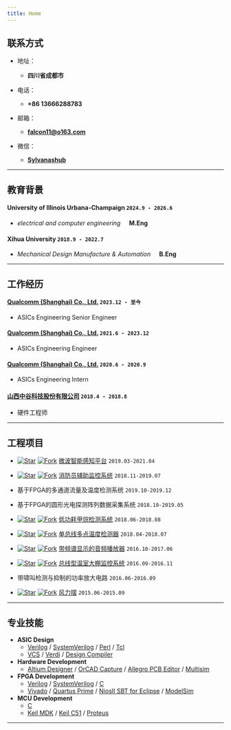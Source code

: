 ```yaml
---
title: Home
---
```


## 联系方式

- 地址：
  - **四川省成都市**
- 电话：
  - **+86 13666288783**
  
- 邮箱：
  - **[falcon11@o163.com](falcon11@o163.com)**
- 微信：
  - **[Sylvanashub](./static/img/wechat.jpg)**


----

## 教育背景

#### __University of Illinois Urbana-Champaign__ `2024.9 - 2026.6`

- _electrical and computer engineering_ &#160; &#160; __M.Eng__

#### __Xihua University__ `2018.9 - 2022.7`

- _Mechanical Design Manufacture & Automation_ &#160; &#160; __B.Eng__

----

## 工作经历
#### __[Qualcomm (Shanghai) Co., Ltd.](https://www.qualcomm.cn/)__ `2023.12 - 至今`
- ASICs Engineering Senior Engineer

#### __[Qualcomm (Shanghai) Co., Ltd.](https://www.qualcomm.cn/)__ `2021.6 - 2023.12`
- ASICs Engineering Engineer

#### __[Qualcomm (Shanghai) Co., Ltd.](https://www.qualcomm.cn/)__ `2020.6 - 2020.9`
- ASICs Engineering Intern

#### __[山西中谷科技股份有限公司](http://www.zgkj00.cn/)__ `2018.4 - 2018.8`
- 硬件工程师


----

## 工程项目


- [![Star](https://img.shields.io/github/stars/Verdvana/Microwave_Intelligent_Perception_Platform.svg)](https://github.com/Verdvana/Microwave_Intelligent_Perception_Platform) [![Fork](https://img.shields.io/github/forks/Verdvana/Microwave_Intelligent_Perception_Platform.svg)](https://github.com/Verdvana/Microwave_Intelligent_Perception_Platform) [微波智能感知平台](https://github.com/Verdvana/Microwave_Intelligent_Perception_Platform) `2019.03-2021.04`

- [![Star](https://img.shields.io/github/stars/Verdvana/FAMS.svg)](https://github.com/Verdvana/FAMS) [![Fork](https://img.shields.io/github/forks/Verdvana/FAMS.svg)](https://github.com/Verdvana/FAMS) [消防员辅助监控系统](https://github.com/Verdvana/FAMS) `2018.11-2019.07`


- 基于FPGA的多通道流量及温度检测系统 `2019.10-2019.12`
- 基于FPGA的圆形光电探测阵列数据采集系统 `2018.10-2019.05`


- [![Star](https://img.shields.io/github/stars/Verdvana/Low_Power_Methane_Detector.svg)](https://github.com/Verdvana/Low_Power_Methane_Detectory) [![Fork](https://img.shields.io/github/forks/Verdvana/Low_Power_Methane_Detector.svg)](https://github.com/Verdvana/Low_Power_Methane_Detector) [低功耗甲烷检测系统](https://github.com/Verdvana/Low_Power_Methane_Detector) `2018.06-2018.08`
- [![Star](https://img.shields.io/github/stars/Verdvana/ZG1001-A_V4-1_LowPower.svg)](https://github.com/Verdvana/ZG1001-A_V4-1_LowPower) [![Fork](https://img.shields.io/github/forks/Verdvana/ZG1001-A_V4-1_LowPower.svg)](https://github.com/Verdvana/ZG1001-A_V4-1_LowPower) [单总线多点温度检测器](https://github.com/Verdvana/ZG1001-A_V4-1_LowPower) `2018.04-2018.07`


- [![Star](https://img.shields.io/github/stars/Verdvana/Audio_Power_Amplifier_With_Spectrum_Display.svg)](https://github.com/Verdvana/Audio_Power_Amplifier_With_Spectrum_Display) [![Fork](https://img.shields.io/github/forks/Verdvana/Audio_Power_Amplifier_With_Spectrum_Display.svg)](https://github.com/Verdvana/Audio_Power_Amplifier_With_Spectrum_Display) [带频谱显示的音频播放器](https://github.com/Verdvana/Audio_Power_Amplifier_With_Spectrum_Display) `2016.10-2017.06`

- [![Star](https://img.shields.io/github/stars/Verdvana/Bus_Type_Greenhouse_Monitoring_System.svg)](https://github.com/Verdvana/Bus_Type_Greenhouse_Monitoring_System) [![Fork](https://img.shields.io/github/forks/Verdvana/Bus_Type_Greenhouse_Monitoring_System.svg)](https://github.com/Verdvana/Bus_Type_Greenhouse_Monitoring_System) [总线型温室大棚监控系统](https://github.com/Verdvana/Bus_Type_Greenhouse_Monitoring_System) `2016.09-2016.11`

- 带啸叫检测与抑制的功率放大电路 `2016.06-2016.09`

- [![Star](https://img.shields.io/github/stars/Verdvana/Wind_Pendulum.svg)](https://github.com/Verdvana/Wind_Pendulum) [![Fork](https://img.shields.io/github/forks/Verdvana/Wind_Pendulum.svg)](https://github.com/Verdvana/Wind_Pendulum) [风力摆](https://github.com/Verdvana/Wind_Pendulum) `2015.06-2015.09`

<!-- 
- 2014年山西省大学生电子设计竞赛  `二等奖`
  - [![Star](https://img.shields.io/github/stars/Verdvana/Electric_Fire_Truck.svg)](https://github.com/Verdvana/Electric_Fire_Truck) [![Fork](https://img.shields.io/github/forks/Verdvana/Electric_Fire_Truck.svg)](https://github.com/Verdvana/Electric_Fire_Truck) [电动消防车](https://github.com/Verdvana/Electric_Fire_Truck)
-->

----

## 专业技能

* **ASIC Design**
  * [Verilog](https://web.archive.org/web/20120716210757/http://www.verilog.com/IEEEVerilog.html) / [SystemVerilog](https://standards.ieee.org/standard/1800-2009.html) / [Perl](https://www.perl.org/) / [Tcl](https://www.tcl.tk/)
  * [VCS](https://www.synopsys.com/zh-cn/verification/simulation/vcs.html) / [Verdi](https://www.synopsys.com/zh-cn/verification/debug/verdi.html) / [Design Compiler](https://www.synopsys.com/implementation-and-signoff/rtl-synthesis-test/design-compiler-graphical.html)
* **Hardware Development**
  * [Altium Designer](https://www.altium.com/altium-designer) / [OrCAD Capture](https://www.orcad.com/products/orcad-capture/overview) / [Allegro PCB Editor](https://www.cadence.com/en_US/home/tools/pcb-design-and-analysis/pcb-layout/allegro-pcb-designer.html) / [Multisim](https://www.ni.com/zh-tw/shop/electronic-test-instrumentation/application-software-for-electronic-test-and-instrumentation-category/what-is-multisim.html)
* **FPGA Development**
  * [Verilog](https://web.archive.org/web/20120716210757/http://www.verilog.com/IEEEVerilog.html) / [SystemVerilog](https://standards.ieee.org/standard/1800-2009.html) / [C](https://www.intel.cn/content/dam/altera-www/global/zh_CN/pdfs/literature/hb/nios2/edh_ed51004.pdf)
  * [Vivado](https://www.xilinx.com/products/design-tools/vivado.html) / [Quartus Prime](https://www.intel.com.tw/content/www/tw/zh/software/programmable/quartus-prime/overview.html) / [NiosⅡ SBT for Eclipse](https://www.intel.com/content/www/us/en/products/details/fpga/nios-processor/ii/article.html) / [ModelSim](https://www.intel.com.tw/content/www/tw/zh/software/programmable/quartus-prime/model-sim.html)
* **MCU Development**
  * [C](https://www.keil.com/arm/gnu.asp)
  * [Keil MDK](https://www2.keil.com/mdk5/) / [Keil C51](https://www.keil.com/c51/) / [Proteus](https://www.labcenter.com/vsmstudio/)



----

